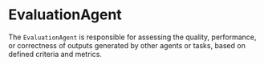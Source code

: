 # EvaluationAgent

The `EvaluationAgent` is responsible for assessing the quality, performance, or correctness of outputs generated by other agents or tasks, based on defined criteria and metrics.
